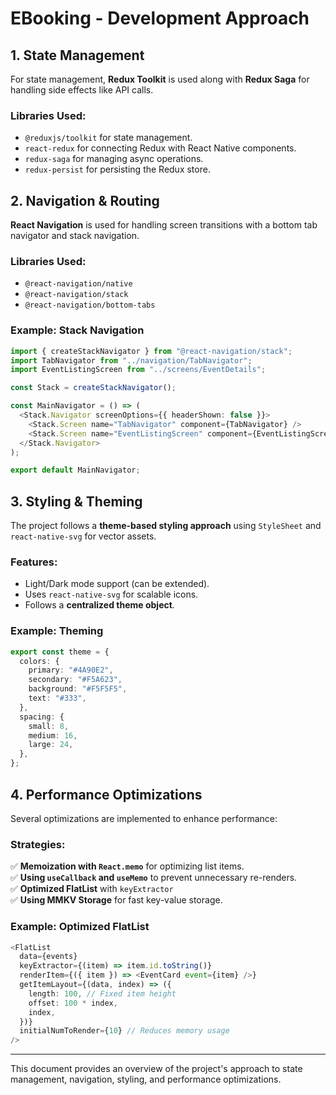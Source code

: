 # EBooking - Development Approach

## 1. State Management
For state management, **Redux Toolkit** is used along with **Redux Saga** for handling side effects like API calls.

### Libraries Used:
- `@reduxjs/toolkit` for state management.
- `react-redux` for connecting Redux with React Native components.
- `redux-saga` for managing async operations.
- `redux-persist` for persisting the Redux store.


## 2. Navigation & Routing
**React Navigation** is used for handling screen transitions with a bottom tab navigator and stack navigation.

### Libraries Used:
- `@react-navigation/native`
- `@react-navigation/stack`
- `@react-navigation/bottom-tabs`

### Example: Stack Navigation
```ts
import { createStackNavigator } from "@react-navigation/stack";
import TabNavigator from "../navigation/TabNavigator";
import EventListingScreen from "../screens/EventDetails";

const Stack = createStackNavigator();

const MainNavigator = () => (
  <Stack.Navigator screenOptions={{ headerShown: false }}>
    <Stack.Screen name="TabNavigator" component={TabNavigator} />
    <Stack.Screen name="EventListingScreen" component={EventListingScreen} />
  </Stack.Navigator>
);

export default MainNavigator;
```

## 3. Styling & Theming
The project follows a **theme-based styling approach** using `StyleSheet` and `react-native-svg` for vector assets.

### Features:
- Light/Dark mode support (can be extended).
- Uses `react-native-svg` for scalable icons.
- Follows a **centralized theme object**.

### Example: Theming
```ts
export const theme = {
  colors: {
    primary: "#4A90E2",
    secondary: "#F5A623",
    background: "#F5F5F5",
    text: "#333",
  },
  spacing: {
    small: 8,
    medium: 16,
    large: 24,
  },
};
```

## 4. Performance Optimizations
Several optimizations are implemented to enhance performance:

### Strategies:
✅ **Memoization with `React.memo`** for optimizing list items.  
✅ **Using `useCallback` and `useMemo`** to prevent unnecessary re-renders.  
✅ **Optimized FlatList** with `keyExtractor`  
✅ **Using MMKV Storage** for fast key-value storage.

### Example: Optimized FlatList
```ts
<FlatList
  data={events}
  keyExtractor={(item) => item.id.toString()}
  renderItem={({ item }) => <EventCard event={item} />}
  getItemLayout={(data, index) => ({
    length: 100, // Fixed item height
    offset: 100 * index,
    index,
  })}
  initialNumToRender={10} // Reduces memory usage
/>
```

---
This document provides an overview of the project's approach to state management, navigation, styling, and performance optimizations.
